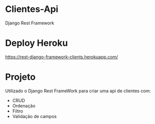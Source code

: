 # Clientes-Api
Django Rest Framework

# Deploy Heroku
https://rest-django-framework-clients.herokuapp.com/

# Projeto
Utilizado o Django Rest FrameWork para criar uma api de clientes com:

  - CRUD
  - Ordenação
  - Filtro
  - Validação de campos
